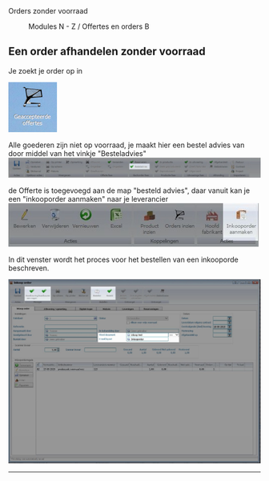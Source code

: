 <properties>
	<page>
		<title>Orders zonder voorraad</title>
		<description>Orders zonder voorraad</description>
	</page>
	<menu>
		<position>Modules N - Z / Offertes en orders</position> 
		<title>Afhandelen zonder voorraad</title>
		<sort>B</sort>
	</menu>
</properties>

## Een order afhandelen zonder voorraad ##

Je zoekt je order op in

![](images/map-geaccepteerdeoffertes.PNG)

Alle goederen zijn niet op voorraad, je maakt hier een bestel advies van door middel van het vinkje "Besteladvies"
![](images/offertes-zondervoorraad-uitgelicht-besteladvies.JPG)

de Offerte is toegevoegd aan de map "besteld advies", daar vanuit kan je een "inkooporder aanmaken" naar je leverancier
![](images/offertes-zondervoorraad-uitgelicht-inkooporde.JPG)

In dit venster wordt het proces voor het bestellen van een inkooporde beschreven.

![](images/inkooporde-uitgelicht-mail.JPG)

----------
